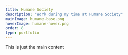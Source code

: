 ```yaml
---
title: Humane Society
description: "Work during my time at Humane Society"
mainImage: humane-base.png
hoverImage: humane-hover.png
order: 8
type: portfolio
---
```


This is just the main content
